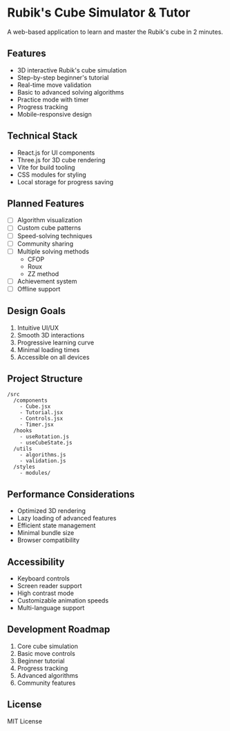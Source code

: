 # Rubik's Cube Simulator & Tutor

A web-based application to learn and master the Rubik's cube in 2 minutes.

## Features

-   3D interactive Rubik's cube simulation
-   Step-by-step beginner's tutorial
-   Real-time move validation
-   Basic to advanced solving algorithms
-   Practice mode with timer
-   Progress tracking
-   Mobile-responsive design

## Technical Stack

-   React.js for UI components
-   Three.js for 3D cube rendering
-   Vite for build tooling
-   CSS modules for styling
-   Local storage for progress saving

## Planned Features

-   [ ] Algorithm visualization
-   [ ] Custom cube patterns
-   [ ] Speed-solving techniques
-   [ ] Community sharing
-   [ ] Multiple solving methods
    -   CFOP
    -   Roux
    -   ZZ method
-   [ ] Achievement system
-   [ ] Offline support

## Design Goals

1. Intuitive UI/UX
2. Smooth 3D interactions
3. Progressive learning curve
4. Minimal loading times
5. Accessible on all devices

## Project Structure

```
/src
  /components
    - Cube.jsx
    - Tutorial.jsx
    - Controls.jsx
    - Timer.jsx
  /hooks
    - useRotation.js
    - useCubeState.js
  /utils
    - algorithms.js
    - validation.js
  /styles
    - modules/
```

## Performance Considerations

-   Optimized 3D rendering
-   Lazy loading of advanced features
-   Efficient state management
-   Minimal bundle size
-   Browser compatibility

## Accessibility

-   Keyboard controls
-   Screen reader support
-   High contrast mode
-   Customizable animation speeds
-   Multi-language support

## Development Roadmap

1. Core cube simulation
2. Basic move controls
3. Beginner tutorial
4. Progress tracking
5. Advanced algorithms
6. Community features

## License

MIT License
